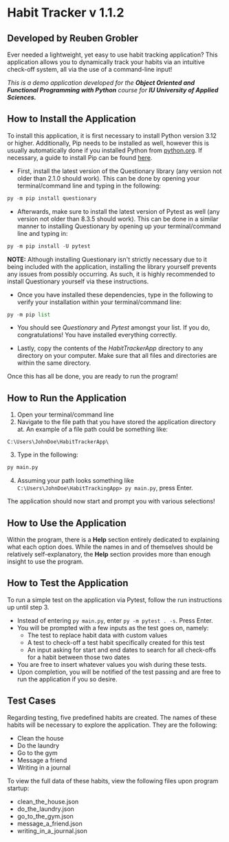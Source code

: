 # Habit Tracker v 1.1.2
## Developed by Reuben Grobler

Ever needed a lightweight, yet easy to use habit tracking application? This application allows you to dynamically track your habits via an intuitive check-off system, all via the use of a command-line input!

*This is a demo application developed for the __Object Oriented and Functional Programming with Python__ course for __IU University of Applied Sciences.__*

## How to Install the Application

To install this application, it is first necessary to install Python version 3.12 or higher. Additionally, Pip needs to be installed as well, however this is usually automatically done if you installed Python from [python.org](https://www.python.org/).
If necessary, a guide to install Pip can be found [here](https://pip.pypa.io/en/stable/installation/).

- First, install the latest version of the Questionary library (any version not older than 2.1.0 should work). This can be done by opening your terminal/command line and typing in the following:

```py
py -m pip install questionary
```

- Afterwards, make sure to install the latest version of Pytest as well (any version not older than 8.3.5 should work). This can be done in a similar manner to installing Questionary by opening up your terminal/command line and typing in:

```py
py -m pip install -U pytest
```

**NOTE:** Although installing Questionary isn't strictly necessary due to it being included with the application, installing the library yourself prevents any issues from possibly occurring. As such, it is highly recommended to install Questionary yourself via these instructions.

- Once you have installed these dependencies, type in the following to verify your installation within your terminal/command line:

```py
py -m pip list
```

- You should see *Questionary* and *Pytest* amongst your list. If you do, congratulations! You have installed everything correctly.

- Lastly, copy the contents of the *HabitTrackerApp* directory to any directory on your computer. Make sure that all files and directories are within the same directory.

Once this has all be done, you are ready to run the program!

## How to Run the Application

1. Open your terminal/command line
2. Navigate to the file path that you have stored the application directory at. An example of a file path could be something like:

`C:\Users\JohnDoe\HabitTrackerApp\`

3. Type in the following:

```py
py main.py
```

4. Assuming your path looks something like `C:\Users\JohnDoe\HabitTrackingApp> py main.py`, press Enter.

The application should now start and prompt you with various selections!

## How to Use the Application

Within the program, there is a **Help** section entirely dedicated to explaining what each option does. While the names in and of themselves should be relatively self-explanatory, the **Help** section provides more than enough insight to use the program.

## How to Test the Application

To run a simple test on the application via Pytest, follow the run instructions up until step 3.
- Instead of entering ```py main.py```, enter ```py -m pytest . -s```. Press Enter.
- You will be prompted with a few inputs as the test goes on, namely:
    - The test to replace habit data with custom values
    - A test to check-off a test habit specifically created for this test
    - An input asking for start and end dates to search for all check-offs for a habit between those two dates
- You are free to insert whatever values you wish during these tests.
- Upon completion, you will be notified of the test passing and are free to run the application if you so desire. 

## Test Cases

Regarding testing, five predefined habits are created. The names of these habits will be necessary to explore the application. They are the following:
- Clean the house
- Do the laundry
- Go to the gym
- Message a friend
- Writing in a journal

To view the full data of these habits, view the following files upon program startup:
- clean_the_house.json
- do_the_laundry.json
- go_to_the_gym.json
- message_a_friend.json
- writing_in_a_journal.json
